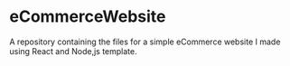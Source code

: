 # eCommerceWebsite
A repository containing the files for a simple eCommerce website I made using React and Node,js template.
